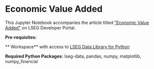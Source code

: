 # Economic Value Added

This Jupyter Notebook accompanies the article titled ["Economic Value Added"](https://developers.lseg.com/en/article-catalog/article/economic-value-added) on LSEG Developer Portal.

**Pre-requisites:** 

** Workspace** with access to [LSEG Data Library for Python](https://developers.lseg.com/en/api-catalog/lseg-data-platform/lseg-data-library-for-python)

**Required Python Packages:** lseg-data, pandas, numpy, matplotlib, numpy_financial
